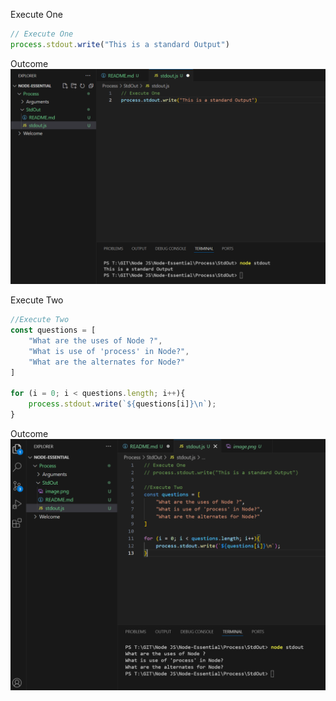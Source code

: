 Execute One
```js
// Execute One
process.stdout.write("This is a standard Output")
```
Outcome
![alt text](Screenshots/image.png)

Execute Two

```js
//Execute Two
const questions = [
    "What are the uses of Node ?",
    "What is use of 'process' in Node?",
    "What are the alternates for Node?"
]

for (i = 0; i < questions.length; i++){
    process.stdout.write(`${questions[i]}\n`);
}
```

Outcome
![alt text](Screenshots/image-1.png)